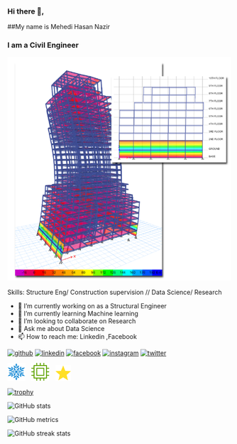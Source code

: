 ### Hi there 👋,
##My name is Mehedi Hasan Nazir
### I am a Civil Engineer
![I am a Civil Engineer](https://github.com/Mehedi-Hasan-Nazir/Mehedi-Hasan-Nazir/blob/main/pngegg.png)


Skills: Structure Eng/ Construction supervision // Data Science/ Research

- 🔭 I’m currently working on as a Structural Engineer 
- 🌱 I’m currently learning Machine learning 
- 👯 I’m looking to collaborate on Research 
- 💬 Ask me about Data Science 
- 📫 How to reach me: Linkedin ,Facebook 


[<img src='https://cdn.jsdelivr.net/npm/simple-icons@3.0.1/icons/github.svg' alt='github' height='40'>](https://github.com/https://github.com/Mehedi-Hasan-Nazir)  [<img src='https://cdn.jsdelivr.net/npm/simple-icons@3.0.1/icons/linkedin.svg' alt='linkedin' height='40'>](https://www.linkedin.com/in/https://www.linkedin.com/in/engr-md-mehedi-hasan-nazir-8240931aa//)  [<img src='https://cdn.jsdelivr.net/npm/simple-icons@3.0.1/icons/facebook.svg' alt='facebook' height='40'>](https://www.facebook.com/https://www.facebook.com/mehedi.hasan.nazir/)  [<img src='https://cdn.jsdelivr.net/npm/simple-icons@3.0.1/icons/instagram.svg' alt='instagram' height='40'>](https://www.instagram.com/https://www.instagram.com/mehedinazir//)  [<img src='https://cdn.jsdelivr.net/npm/simple-icons@3.0.1/icons/twitter.svg' alt='twitter' height='40'>](https://twitter.com/https://x.com/MHNazir17)  

<a href='https://archiveprogram.github.com/'><img src='https://raw.githubusercontent.com/acervenky/animated-github-badges/master/assets/acbadge.gif' width='40' height='40'></a> <a href='https://docs.github.com/en/developers'><img src='https://raw.githubusercontent.com/acervenky/animated-github-badges/master/assets/devbadge.gif' width='40' height='40'></a> <a href='https://stars.github.com/'><img src='https://raw.githubusercontent.com/acervenky/animated-github-badges/master/assets/starbadge.gif' width='35' height='35'></a> 

[![trophy](https://github-profile-trophy.vercel.app/?username=https://github.com/Mehedi-Hasan-Nazir)](https://github.com/ryo-ma/github-profile-trophy)

![GitHub stats](https://github-readme-stats.vercel.app/api?username=https://github.com/Mehedi-Hasan-Nazir&show_icons=true)  

![GitHub metrics](https://metrics.lecoq.io/https://github.com/Mehedi-Hasan-Nazir)  

![GitHub streak stats](https://streak-stats.demolab.com/?user=https://github.com/Mehedi-Hasan-Nazir)  

